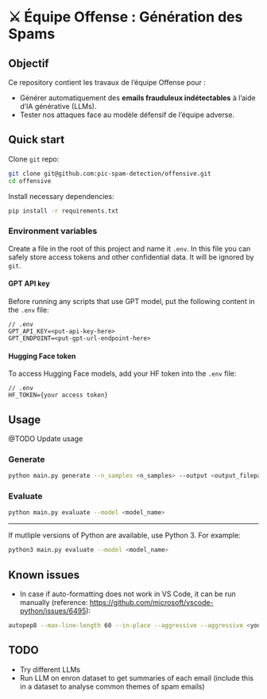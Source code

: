 # ⚔️ Équipe Offense : Génération des Spams

## **Objectif**

Ce repository contient les travaux de l’équipe Offense pour :

- Générer automatiquement des **emails frauduleux indétectables** à l’aide d’IA générative (LLMs).
- Tester nos attaques face au modèle défensif de l’équipe adverse.

## **Quick start**

Clone `git` repo:

```bash
git clone git@github.com:pic-spam-detection/offensive.git
cd offensive
```

Install necessary dependencies:

```bash
pip install -r requirements.txt
```

### Environment variables

Create a file in the root of this project and name it `.env`. In this file you can safely store access tokens and other confidential data. It will be ignored by `git`.

#### GPT API key

Before running any scripts that use GPT model, put the following content in the `.env` file:

```
// .env
GPT_API_KEY=<put-api-key-here>
GPT_ENDPOINT=<put-gpt-url-endpoint-here>
```

#### Hugging Face token

To access Hugging Face models, add your HF token into the `.env` file:

```
// .env
HF_TOKEN={your access token}
```

## **Usage**

@TODO Update usage

### Generate

```bash
python main.py generate --n_samples <n_samples> --output <output_filepath> --model <model_name>
```

### Evaluate

```bash
python main.py evaluate --model <model_name>
```

---

If mutliple versions of Python are available, use Python 3. For example:

```bash
python3 main.py evaluate --model <model_name>
```

## **Known issues**

- In case if auto-formatting does not work in VS Code, it can be run manually (reference: https://github.com/microsoft/vscode-python/issues/6495):

```bash
autopep8 --max-line-length 60 --in-place --aggressive --aggressive <your_file>.py
```

## TODO

- Try different LLMs
- Run LLM on enron dataset to get summaries of each email (include this in a dataset to analyse common themes of spam emails)
